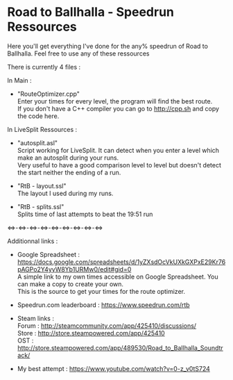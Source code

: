 # Road to Ballhalla - Speedrun Ressources

Here you'll get everything I've done for the any% speedrun of Road to Ballhalla.
Feel free to use any of these ressources

There is currently 4 files :

In Main :
- "RouteOptimizer.cpp" \
  Enter your times for every level, the program will find the best route. \
  If you don't have a C++ compiler you can go to http://cpp.sh and copy the code here.

In LiveSplit Ressources :
- "autosplit.asl" \
  Script working for LiveSplit. It can detect when you enter a level which make an autosplit during your runs. \
  Very useful to have a good comparison level to level but doesn't detect the start neither the ending of a run.
  
- "RtB - layout.ssl" \
  The layout I used during my runs.

- "RtB - splits.ssl" \
  Splits time of last attempts to beat the 19:51 run

<=>-<=>-<=>-<=>-<=>-<=>-<=>-<=>-<=>

Additionnal links :
- Google Spreadsheet : https://docs.google.com/spreadsheets/d/1yZXsdOcVkUXkGXPxE29Kr76pAGPo2Y4yyW8Yb1URMw0/edit#gid=0 \
  A simple link to my own times accessible on Google Spreadsheet. You can make a copy to create your own. \
  This is the source to get your times for the route optimizer.
  
- Speedrun.com leaderboard : https://www.speedrun.com/rtb
  
- Steam links : \
  Forum : http://steamcommunity.com/app/425410/discussions/ \
  Store : http://store.steampowered.com/app/425410 \
  OST : http://store.steampowered.com/app/489530/Road_to_Ballhalla_Soundtrack/
  
- My best attempt : https://www.youtube.com/watch?v=0-z_v0tS724
